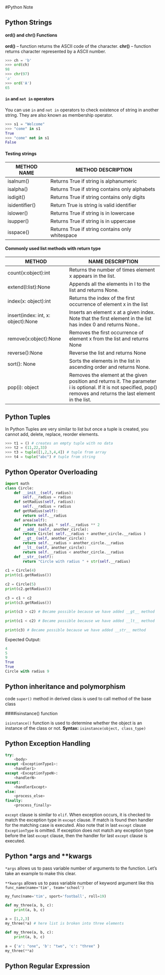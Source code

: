 #Python Note

## Python Strings

#### ord() and chr() Functions

**ord()** – function returns the ASCII code of the character.
**chr()** – function returns character represented by a ASCII number.

```python
>>> ch = 'b'
>>> ord(ch)
98
>>> chr(97)
'a'
>>> ord('A')
65
```

#### ```in```  and ```not in```  operators

You can use ```in``` and ```not in```  operators to check existence of string in another string. They are also known as membership operator.

```python
>>> s1 = "Welcome"
>>> "come" in s1
True
>>> "come" not in s1
False
```

#### Testing strings

METHOD NAME	 | METHOD DESCRIPTION
------------- | --------------
isalnum() | Returns True if string is alphanumeric
isalpha() | Returns True if string contains only alphabets
isdigit() | Returns True if string contains only digits
isidentifier() |	Return True is string is valid identifier
islower()	| Returns True if string is in lowercase
isupper()	| Returns True if string is in uppercase
isspace()	| Returns True if string contains only whitespace

#### Commonly used list methods with return type

METHOD | NAME	DESCRIPTION
---|---
count(x:object):int | Returns the number of times element x appears in the list.
extend(l:list):None	| Appends all the elements in l  to the list and returns None.
index(x: object):int |	Returns the index of the first occurrence of element x in the list
insert(index: int, x: object):None | Inserts an element x at a given index. Note that the first element in the list has index 0 and returns None..
remove(x:object):None |	Removes the first occurrence of element x from the list and returns None
reverse():None | Reverse the list and returns None
sort(): None | Sorts the elements in the list in ascending order and returns None.
pop(i): object | Removes the element at the given position and returns it. The parameter i is optional. If it is not specified, pop() removes and returns the last element in the list.

## Python Tuples

In Python Tuples are very similar to list but once a tuple is created, you cannot add, delete, replace, reorder elements.

```python
>>> t1 = () # creates an empty tuple with no data
>>> t2 = (11,22,33)
>>> t3 = tuple([1,2,3,4,4]) # tuple from array
>>> t4 = tuple("abc") # tuple from string
```

## Python Operator Overloading

```python
import math
class Circle:
    def __init__(self, radius):
        self.__radius = radius
    def setRadius(self, radius):
        self.__radius = radius
    def getRadius(self):
        return self.__radius
    def area(self):
        return math.pi * self.__radius ** 2
    def __add__(self, another_circle):
        return Circle( self.__radius + another_circle.__radius )
    def __gt__(self, another_circle):
        return self.__radius > another_circle.__radius
    def __lt__(self, another_circle):
        return self.__radius < another_circle.__radius
    def __str__(self):
        return "Circle with radius " + str(self.__radius)
 
c1 = Circle(4)
print(c1.getRadius())
 
c2 = Circle(5)
print(c2.getRadius())
 
c3 = c1 + c2
print(c3.getRadius())
 
print(c3 > c2) # Became possible because we have added __gt__ method
 
print(c1 < c2) # Became possible because we have added __lt__ method
 
print(c3) # Became possible because we have added __str__ method
```
Expected Output:

```python
4
5
9
True
True
Circle with radius 9
```

## Python inheritance and polymorphism

code ```super()``` method in derived class is used to call method of the base class

####isinstance() function

`isinstance()`  function is used to determine whether the object is an instance of the class or not.
**Syntax:** `isinstance(object, class_type)`

## Python Exception Handling

```python
try:
    <body>
except <ExceptionType1>:
    <handler1>
except <ExceptionTypeN>:
    <handlerN>
except:
    <handlerExcept>
else:
    <process_else>
finally:
    <process_finally>
```
`except` clause is similar to `elif`. When exception occurs, it is checked to match the exception type in `except` clause. If match is found then handler for the matching case is executed. Also note that in last `except` clause `ExceptionType` is omitted. If exception does not match any exception type before the last `except` clause, then the handler for last `except` clause is executed.

## Python *args and **kwargs

`*args`  allows us to pass variable number of arguments to the function. Let’s take an example to make this clear.

`**kwargs` allows us to pass variable number of keyword argument like this
`func_name(name='tim', team='school')`

```python
my_func(name='tim', sport='football', roll=19)

def my_three(a, b, c):
    print(a, b, c)
 
a = [1,2,3]
my_three(*a) # here list is broken into three elements
```

```python
def my_three(a, b, c):
    print(a, b, c)
 
a = {'a': "one", 'b': "two", 'c': "three" }
my_three(**a)
```

## Python Regular Expression



